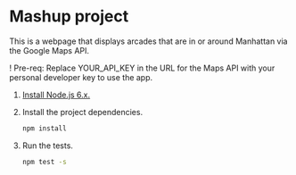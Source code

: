 # Mashup project

This is a webpage that displays arcades that are in or around Manhattan via the Google Maps API.

! Pre-req: Replace YOUR_API_KEY in the URL for the Maps API with your personal developer key to use the app.

1. [Install Node.js 6.x.](https://nodejs.org/en/download/package-manager/#debian-and-ubuntu-based-linux-distributions)
1. Install the project dependencies.

    ```bash
    npm install
    ```

1. Run the tests.

    ```bash
    npm test -s
    ```
